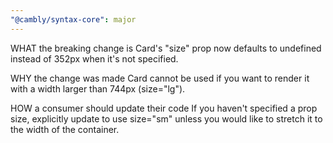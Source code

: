 ```yaml
---
"@cambly/syntax-core": major
---
```


WHAT the breaking change is
Card's "size" prop now defaults to undefined instead of 352px when it's not specified.

WHY the change was made
Card cannot be used if you want to render it with a width larger than 744px (size="lg").

HOW a consumer should update their code
If you haven't specified a prop size, explicitly update to use size="sm" unless you would like to stretch it to the width of the container.

